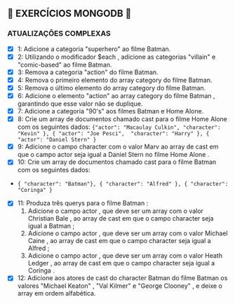 ## :rocket: EXERCÍCIOS MONGODB :rocket:
### ATUALIZAÇÕES COMPLEXAS

- [x] 1: Adicione a categoria "superhero" ao filme Batman.
- [x] 2: Utilizando o modificador $each , adicione as categorias "villain" e "comic-based" ao filme Batman.
- [x] 3: Remova a categoria "action" do filme Batman.
- [x] 4: Remova o primeiro elemento do array category do filme Batman.
- [x] 5: Remova o último elemento do array category do filme Batman.
- [x] 6: Adicione o elemento "action" ao array category do filme Batman , garantindo que esse valor não se duplique.
- [x] 7: Adicione a categoria "90's" aos filmes Batman e Home Alone.
- [x] 8: Crie um array de documentos chamado cast para o filme Home Alone com os seguintes dados: `{"actor": "Macaulay Culkin", "character": "Kevin" }, { "actor": "Joe Pesci",  "character": "Harry" }, { "actor": "Daniel Stern" }`
- [x] 9: Adicione o campo character com o valor Marv ao array de cast em que o campo actor seja igual a Daniel Stern no filme Home Alone .
- [x] 10: Crie um array de documentos chamado cast para o filme Batman com os seguintes dados:
- `{ "character": "Batman"}, { "character": "Alfred" }, { "character": "Coringa" }`
- [x] 11: Produza três querys para o filme Batman :
    1. Adicione o campo actor , que deve ser um array com o valor Christian Bale , ao array de cast em que o campo character seja igual a Batman ;
    2. Adicione o campo actor , que deve ser um array com o valor Michael Caine , ao array de cast em que o campo character seja igual a Alfred ;
    3. Adicione o campo actor , que deve ser um array com o valor Heath Ledger , ao array de cast em que o campo character seja igual a Coringa .
- [X] 12: Adicione aos atores de cast do character Batman do filme Batman os valores "Michael Keaton" , "Val Kilmer" e "George Clooney" , e deixe o array em ordem alfabética.